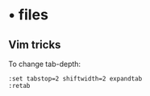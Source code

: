 # &#8226; files

## Vim tricks

To change tab-depth:
```
:set tabstop=2 shiftwidth=2 expandtab
:retab
```
